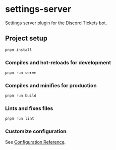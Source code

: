# settings-server

Settings server plugin for the Discord Tickets bot.

## Project setup

```bash
pnpm install
```

### Compiles and hot-reloads for development

```bash
pnpm run serve
```

### Compiles and minifies for production

```bash
pnpm run build
```

### Lints and fixes files

```bash
pnpm run lint
```

### Customize configuration

See [Configuration Reference](https://cli.vuejs.org/config/).
